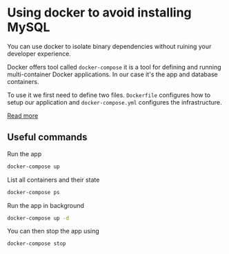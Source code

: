 # Using docker to avoid installing MySQL

You can use docker to isolate binary dependencies without ruining your developer experience.

Docker offers tool called `docker-compose` it is a tool for defining and running multi-container Docker applications. In our case it's the app and database containers.

To use it we first need to define two files. `Dockerfile` configures how to setup our application and `docker-compose.yml` configures the infrastructure.

[Read more](https://github.com/docker/compose)

## Useful commands

Run the app
```bash
docker-compose up
```

List all containers and their state
```bash
docker-compose ps
```

Run the app in background
```bash
docker-compose up -d
```

You can then stop the app using
```bash
docker-compose stop
```
